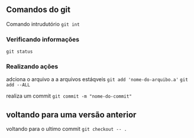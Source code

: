 ## Comandos do git

Comando intrudutório
`` git int `` 


### Verificando informações

`` git status ``


### Realizando ações

adciona o arquivo a a arquivos estáqveis
`` git add 'nome-do-arquibo.a' ``
`` git add --ALL ``

realiza um commit
`` git commit -m "nome-do-commit" ``

## voltando para uma versão anterior

voltando para o ultimo commit
`` git checkout -- . ``